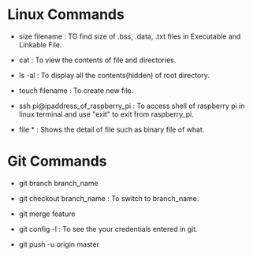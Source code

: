 # Linux Commands

- size filename : TO find size of .bss, .data, .txt files in Executable and Linkable File.

- cat : To view the contents of file and directories.

- ls -al : To display all the contents(hidden) of root directory.

- touch filename : To create new file.

- ssh pi@ipaddress_of_raspberry_pi : To access shell of raspberry pi in linux terminal and use "exit" to exit from raspberry_pi.

- file * : Shows the detail of file such as binary file of what.

# Git Commands

- git branch branch_name

- git checkout branch_name : To switch to branch_name.

- git merge feature 

- git config -l : To see the your credentials entered in git.

- git push -u origin master
